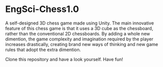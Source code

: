 # EngSci-Chess1.0
A self-designed 3D chess game made using Unity. The main innovative feature of this chess game is that it uses a 3D cube as the chessboard,
rather than the conventional 2D chessboards. By adding a whole new dimention, the game complexity and imagination required by the player 
increases drastically, creating brand new ways of thinking and new game rules that adopt the extra dimention. 

Clone this repository and have a look yourself. Have fun!
